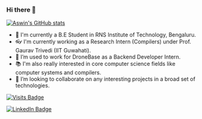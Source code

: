 ### Hi there 👋

<!--
**G-Aswin/G-Aswin** is a ✨ _special_ ✨ repository because its `README.md` (this file) appears on your GitHub profile.

Here are some ideas to get you started:
-->

[![Aswin's GitHub stats](https://github-readme-stats.vercel.app/api?username=G-Aswin)](https://github.com/G-Aswin/github-readme-stats)

- 🏫 I'm currently a B.E Student in RNS Institute of Technology, Bengaluru.
- 👓 I'm currently working as a Research Intern (Compilers) under Prof. Gaurav Trivedi (IIT Guwahati).
- 🔭 I’m used to work for DroneBase as a Backend Developer Intern.
- 📚 I'm also really interested in core computer science fields like computer systems and compilers.
- 👯 I’m looking to collaborate on any interesting projects in a broad set of technologies.

[![Visits Badge](https://badges.pufler.dev/visits/G-Aswin/G-Aswin)](https://g-aswin.github.io)
<!-- [![Twitter Badge](https://img.shields.io/badge/Twitter-Profile-informational?style=flat&logo=twitter&logoColor=white&color=1CA2F1)](https://twitter.com/BraydonCoyer) -->
[![LinkedIn Badge](https://img.shields.io/badge/LinkedIn-Profile-informational?style=flat&logo=linkedin&logoColor=white&color=0D76A8)](https://www.linkedin.com/in/g-aswin/)
<!-- [![CodePen Badge](https://img.shields.io/badge/CodePen-Profile-informational?style=flat&logo=codepen&logoColor=white&color=black)](https://codepen.io/braydoncoyer) -->

